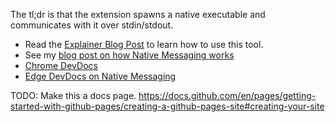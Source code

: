 The tl;dr is that the extension spawns a native executable and communicates with it over stdin/stdout.

- Read the [Explainer Blog Post](https://textslashplain.com/2022/01/08/debug-native-messaging/) to learn how to use this tool.
- See my [blog post on how Native Messaging works](https://textslashplain.com/2020/09/04/web-to-app-communication-the-native-messaging-api/)
- [Chrome DevDocs](https://developer.chrome.com/docs/apps/nativeMessaging/#native-messaging-debugging)
- [Edge DevDocs on Native Messaging](https://docs.microsoft.com/en-us/microsoft-edge/extensions-chromium/developer-guide/native-messaging?tabs=windows)

TODO: Make this a docs page. https://docs.github.com/en/pages/getting-started-with-github-pages/creating-a-github-pages-site#creating-your-site
